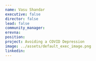 ```yaml
---
name: Vasu Shandar
executive: false
director: false
lead: false
community_manager: 
erevna:  
position:  
project: Avoiding a COVID Depression
image: ../assets/default_exec_image.png
linkedin: 
---
```


